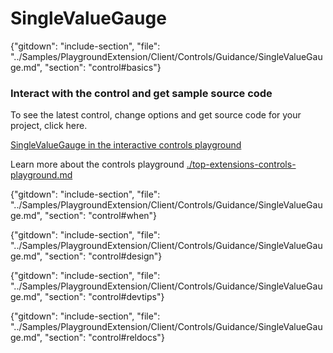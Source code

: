 ﻿# SingleValueGauge

{"gitdown": "include-section", "file": "../Samples/PlaygroundExtension/Client/Controls/Guidance/SingleValueGauge.md", "section": "control#basics"}

<!-- TODO get an IMAGE to embed here -->

### Interact with the control and get sample source code
To see the latest control, change options and get source code for your project, click here.

<a href="https://ms.portal.azure.com/?Microsoft_Azure_Playground=true#blade/Microsoft_Azure_Playground/ControlsIndexBlade/SingleValueGaugePlayground" target="_blank">SingleValueGauge in the interactive controls playground</a>

Learn more about the controls playground [./top-extensions-controls-playground.md](./top-extensions-controls-playground.md)


<!-- TODO get an SAMPLE CODE to embed here -->

{"gitdown": "include-section", "file": "../Samples/PlaygroundExtension/Client/Controls/Guidance/SingleValueGauge.md", "section": "control#when"}

{"gitdown": "include-section", "file": "../Samples/PlaygroundExtension/Client/Controls/Guidance/SingleValueGauge.md", "section": "control#design"}

{"gitdown": "include-section", "file": "../Samples/PlaygroundExtension/Client/Controls/Guidance/SingleValueGauge.md", "section": "control#devtips"}

{"gitdown": "include-section", "file": "../Samples/PlaygroundExtension/Client/Controls/Guidance/SingleValueGauge.md", "section": "control#reldocs"}
